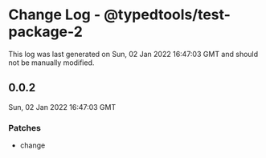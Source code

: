# Change Log - @typedtools/test-package-2

This log was last generated on Sun, 02 Jan 2022 16:47:03 GMT and should not be manually modified.

## 0.0.2
Sun, 02 Jan 2022 16:47:03 GMT

### Patches

- change

